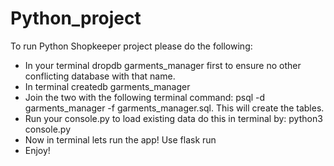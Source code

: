 # Python_project

To run Python Shopkeeper project please do the following:

- In your terminal dropdb garments_manager first to ensure no other conflicting database with that name. 
- In terminal createdb garments_manager
- Join the two with the following terminal command: psql -d garments_manager -f garments_manager.sql. This will create the tables.
- Run your console.py to load existing data do this in terminal by: python3 console.py
- Now in terminal lets run the app! Use flask run
- Enjoy!
